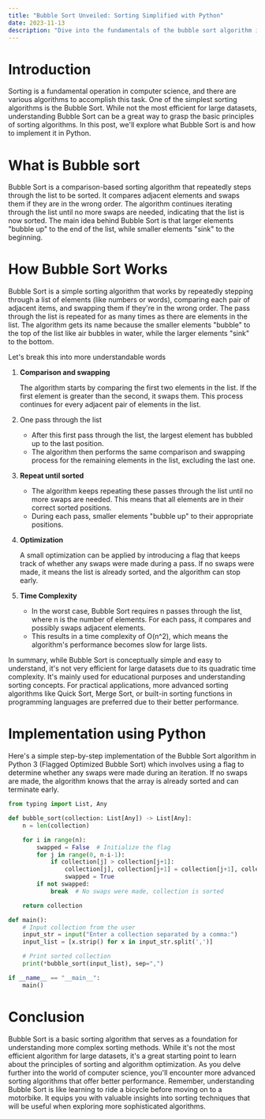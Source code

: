 ```yaml
---
title: "Bubble Sort Unveiled: Sorting Simplified with Python"
date: 2023-11-13
description: "Dive into the fundamentals of the bubble sort algorithm in Python and unravel a straightforward approach to sorting. This post guides you through the inner workings of bubble sort, showcases hands-on code examples, and highlights its strengths and limitations for practical use"
---
```


# Introduction

Sorting is a fundamental operation in computer science, and there are various algorithms to accomplish this task.
One of the simplest sorting algorithms is the Bubble Sort. While not the most efficient for large datasets,
understanding Bubble Sort can be a great way to grasp the basic principles of sorting algorithms. In this post,
we'll explore what Bubble Sort is and how to implement it in Python.

# What is Bubble sort

Bubble Sort is a comparison-based sorting algorithm that repeatedly steps through the list to be sorted. 
It compares adjacent elements and swaps them if they are in the wrong order. The algorithm continues iterating through the
list until no more swaps are needed, indicating that the list is now sorted.
The main idea behind Bubble Sort is that larger elements "bubble up" to the end of the list, while smaller elements 
"sink" to the beginning.

# How Bubble Sort Works

Bubble Sort is a simple sorting algorithm that works by repeatedly stepping through a list of elements (like numbers or words),
comparing each pair of adjacent items, and swapping them if they're in the wrong order. The pass through the list is repeated for
as many times as there are elements in the list. The algorithm gets its name because the smaller elements "bubble" to the top of the list
like air bubbles in water, while the larger elements "sink" to the bottom.

Let's break this into more understandable words

1. **Comparison and swapping**

   The algorithm starts by comparing the first two elements in the list. If the first element is greater than the second, it swaps them. This process continues for every adjacent pair of elements in the list.

2. One pass through the list
   
   - After this first pass through the list, the largest element has bubbled up to the last position.
   - The algorithm then performs the same comparison and swapping process for the remaining elements in the list, excluding the last one.

3. **Repeat until sorted**
   
   - The algorithm keeps repeating these passes through the list until no more swaps are needed. This means that all elements are in their correct sorted positions.
   - During each pass, smaller elements "bubble up" to their appropriate positions.

4. **Optimization**
   
   A small optimization can be applied by introducing a flag that keeps track of whether any swaps were made during a pass. If no swaps were made, it means the list is already sorted, and the algorithm can stop early.

5. **Time Complexity**
   - In the worst case, Bubble Sort requires n passes through the list, where n is the number of elements. For each pass, it compares and possibly swaps adjacent elements.
   - This results in a time complexity of O(n^2), which means the algorithm's performance becomes slow for large lists.

In summary, while Bubble Sort is conceptually simple and easy to understand, it's not very efficient for large datasets due to its quadratic time complexity.
It's mainly used for educational purposes and understanding sorting concepts. For practical applications,
more advanced sorting algorithms like Quick Sort, Merge Sort, or built-in sorting functions in programming languages are preferred due to their better performance.

# Implementation using Python

Here's a simple step-by-step implementation of the Bubble Sort algorithm in Python 3 (Flagged Optimized Bubble Sort) which involves using a flag to determine whether any
swaps were made during an iteration. If no swaps are made, the algorithm knows that the array is already sorted and can terminate early.

``` python [buble_sorting.py]
from typing import List, Any

def bubble_sort(collection: List[Any]) -> List[Any]:
    n = len(collection)

    for i in range(n):
        swapped = False  # Initialize the flag
        for j in range(0, n-i-1):
            if collection[j] > collection[j+1]:
                collection[j], collection[j+1] = collection[j+1], collection[j]  # Swap the elements
                swapped = True
        if not swapped:
            break  # No swaps were made, collection is sorted

    return collection

def main():
    # Input collection from the user
    input_str = input("Enter a collection separated by a comma:")
    input_list = [x.strip() for x in input_str.split(',')]

    # Print sorted collection
    print(*bubble_sort(input_list), sep=",")

if __name__ == "__main__":
    main()
```

# Conclusion

Bubble Sort is a basic sorting algorithm that serves as a foundation for understanding more complex sorting methods.
While it's not the most efficient algorithm for large datasets, it's a great starting point to learn about the principles of 
sorting and algorithm optimization. As you delve further into the world of computer science, you'll encounter more advanced
sorting algorithms that offer better performance.
Remember, understanding Bubble Sort is like learning to ride a bicycle before moving on to a motorbike. It equips you with 
valuable insights into sorting techniques that will be useful when exploring more sophisticated algorithms.

